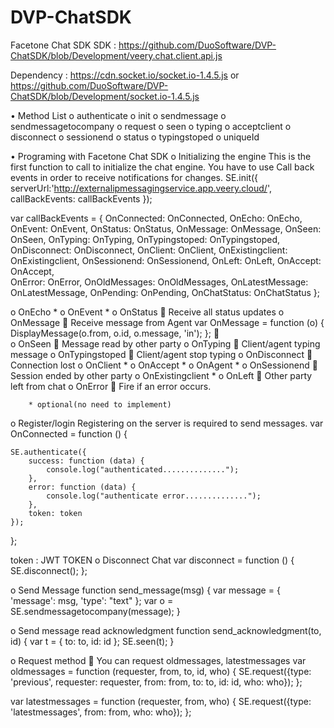 # DVP-ChatSDK

Facetone Chat SDK
SDK : https://github.com/DuoSoftware/DVP-ChatSDK/blob/Development/veery.chat.client.api.js

Dependency : https://cdn.socket.io/socket.io-1.4.5.js or
https://github.com/DuoSoftware/DVP-ChatSDK/blob/Development/socket.io-1.4.5.js

•	Method List
o	authenticate
o	init
o	sendmessage
o	sendmessagetocompany
o	request
o	seen
o	typing
o	acceptclient
o	disconnect
o	sessionend
o	status
o	typingstoped
o	uniqueId

•	Programing with Facetone Chat SDK
o	Initializing the engine
This is the first function to call to initialize the chat engine. You have to use Call back events in order to receive notifications for changes.
SE.init({
    serverUrl:'http://externalipmessagingservice.app.veery.cloud/', 
    callBackEvents: callBackEvents
});

var callBackEvents = {
    OnConnected: OnConnected,
    OnEcho: OnEcho,
    OnEvent: OnEvent,
    OnStatus: OnStatus,
    OnMessage: OnMessage, 
    OnSeen: OnSeen,
    OnTyping: OnTyping,
    OnTypingstoped: OnTypingstoped,
    OnDisconnect: OnDisconnect,
    OnClient: OnClient,
    OnExistingclient: OnExistingclient,
    OnSessionend: OnSessionend,
    OnLeft: OnLeft,
    OnAccept: OnAccept,   
    OnError: OnError,
	OnOldMessages: OnOldMessages,
    OnLatestMessage: OnLatestMessage,
    OnPending: OnPending,
    OnChatStatus: OnChatStatus };

o	OnEcho *
o	OnEvent *
o	OnStatus
	Receive all status updates 
o	OnMessage
	Receive message from Agent
var OnMessage = function (o) {
    DisplayMessage(o.from, o.id, o.message, 'in');
};
	
o	OnSeen
	Message read by other party 
o	OnTyping
	Client/agent typing message
o	OnTypingstoped
	Client/agent stop typing
o	OnDisconnect
	Connection lost 
o	OnClient *
o	OnAccept *
o	OnAgent *
o	OnSessionend 
	Session ended by other party 
o	OnExistingclient *
o	OnLeft
	Other party left from chat
o	OnError
	Fire if an error occurs. 

 		* optional(no need to implement)

o	Register/login
Registering on the server is required to send messages.
var OnConnected = function () {
    
    SE.authenticate({
        success: function (data) {
            console.log("authenticated..............");
        },
        error: function (data) {
            console.log("authenticate error..............");
        },
        token: token
    });
};

token : JWT TOKEN
o	Disconnect Chat
var disconnect = function () {
    SE.disconnect();
};

o	Send Message 
function send_message(msg) {
    var message = {
        'message': msg,
        'type': "text"
    };
    var o = SE.sendmessagetocompany(message);
}

o	Send message read acknowledgment
function send_acknowledgment(to, id) {
    var t = {
        to: to,
        id: id
    };
    SE.seen(t);
}

o	Request method
	You can request oldmessages, latestmessages
var oldmessages = function (requester, from, to, id, who) {
    SE.request({type: 'previous', requester: requester, from: from, to: to, id: id, who: who});
};


var latestmessages = function (requester, from, who) {
    SE.request({type: 'latestmessages', from: from, who: who});
};



 

